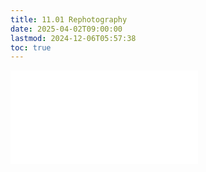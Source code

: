 ```yaml
---
title: 11.01 Rephotography
date: 2025-04-02T09:00:00
lastmod: 2024-12-06T05:57:38
toc: true
---
```


![Link to included file content](../../../../photography/rephotography.md)
